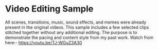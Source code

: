 # Video Editing Sample
All scenes, transitions, music, sound effects, and memes were already present in the original videos.
This sample includes a few selected clips stitched together without any additional editing.
The purpose is to demonstrate the pacing and content style from my past work.
Watch from here:-
https://youtu.be/TJ-WGuZ3A30
